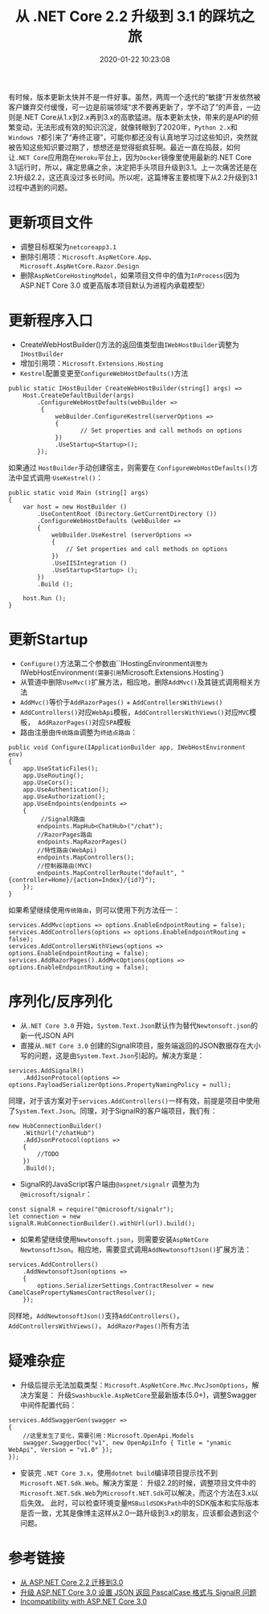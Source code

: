 ﻿---
abbrlink: 3099575458
categories:
- 编程语言
date: 2020-01-22 10:23:08
description: 在软件开发中，版本更新频繁可能导致API变动频繁，如.NET Core从1.x到3.x的快速更新。文章主要介绍了将项目从.NET Core
  2.2升级到3.1的过程中遇到的问题和解决方法，涵盖了更新项目文件、程序入口、Startup配置、序列化以及一些常见问题的解决方案。需要注意的是.NET Core
  3.0开始使用System.Text.Json替代Newtonsoft.json作为新一代JSON API，同时解决了SignalR项目中的大小写问题。还提到了更新Swashbuckle.AspNetCore版本以及调整Swagger中间件配置来解决类型加载问题，以及解决编译时找不到Microsoft.NET.Sdk.Web的方法。
slug: 3099575458
tags:
- .NET Core
- SignalR
- 迁移
title: 从 .NET Core 2.2 升级到 3.1 的踩坑之旅
---

有时候，版本更新太快并不是一件好事。虽然，两周一个迭代的“敏捷”开发依然被客户嫌弃交付缓慢，可一边是前端领域“求不要再更新了，学不动了”的声音，一边则是.NET Core从1.x到2.x再到3.x的高歌猛进。版本更新太快，带来的是API的频繁变动，无法形成有效的知识沉淀，就像转眼到了2020年，`Python 2.x`和`Windows 7`都引来了“寿终正寝”，可能你都还没有认真地学习过这些知识，突然就被告知这些知识要过期了，想想还是觉得挺疯狂啊。最近一直在捣鼓，如何让`.NET Core`应用跑在`Heroku`平台上，因为`Docker`镜像里使用最新的.NET Core 3.1运行时，所以，痛定思痛之余，决定把手头项目升级到3.1。上一次痛苦还是在2.1升级2.2，这还真没过多长时间。所以呢，这篇博客主要梳理下从2.2升级到3.1过程中遇到的问题。

# 更新项目文件
- 调整目标框架为`netcoreapp3.1`
- 删除引用项：`Microsoft.AspNetCore.App`、`Microsoft.AspNetCore.Razor.Design`
- 删除`AspNetCoreHostingModel`，如果项目文件中的值为`InProcess`(因为ASP.NET Core 3.0 或更高版本项目默认为进程内承载模型）

# 更新程序入口
- CreateWebHostBuilder()方法的返回值类型由`IWebHostBuilder`调整为`IHostBuilder`
- 增加引用项：`Microsoft.Extensions.Hosting`
- `Kestrel`配置变更至`ConfigureWebHostDefaults()`方法

```
public static IHostBuilder CreateWebHostBuilder(string[] args) =>
    Host.CreateDefaultBuilder(args)
        .ConfigureWebHostDefaults(webBuilder =>
         {
             webBuilder.ConfigureKestrel(serverOptions =>
             {
                    // Set properties and call methods on options
             })
             .UseStartup<Startup>();
        });

```

如果通过 `HostBuilder`手动创建宿主，则需要在 `ConfigureWebHostDefaults()`方法中显式调用·`UseKestrel()`：

```
public static void Main (string[] args) 
{
    var host = new HostBuilder ()
        .UseContentRoot (Directory.GetCurrentDirectory ())
        .ConfigureWebHostDefaults (webBuilder => 
        {
            webBuilder.UseKestrel (serverOptions => 
            {
                // Set properties and call methods on options
            })
            .UseIISIntegration ()
            .UseStartup<Startup> ();
        })
        .Build ();

    host.Run ();
}
```
# 更新Startup
- `Configure()`方法第二个参数由``IHostingEnvironment`调整为`IWebHostEnvironment`(需要引用`Microsoft.Extensions.Hosting`)
-  从管道中删除`UseMvc()`扩展方法，相应地，删除`AddMvc()`及其链式调用相关方法
- `AddMvc()`等价于`AddRazorPages()` + `AddControllersWithViews()`
- `AddControllers()`对应`WebApi`模板，`AddControllersWithViews()`对应`MVC`模板，` AddRazorPages()`对应`SPA`模板
- 路由注册由`传统路由`调整为`终结点路由`：

```
public void Configure(IApplicationBuilder app, IWebHostEnvironment env)
{
    app.UseStaticFiles();
    app.UseRouting();
    app.UseCors();
    app.UseAuthentication();
    app.UseAuthorization();
    app.UseEndpoints(endpoints =>
    {
         //SignalR路由      
        endpoints.MapHub<ChatHub>("/chat");
        //RazorPages路由
        endpoints.MapRazorPages()
        //特性路由(WebApi)
        endpoints.MapControllers();
        //控制器路由(MVC)
        endpoints.MapControllerRoute("default", "{controller=Home}/{action=Index}/{id?}");
    });
}
```

如果希望继续使用`传统路由`，则可以使用下列方法任一：

```
services.AddMvc(options => options.EnableEndpointRouting = false);
services.AddControllers(options => options.EnableEndpointRouting = false);
services.AddControllersWithViews(options => options.EnableEndpointRouting = false);
services.AddRazorPages().AddMvcOptions(options => options.EnableEndpointRouting = false);
```

# 序列化/反序列化
- 从`.NET Core 3.0` 开始，`System.Text.Json`默认作为替代`Newtonsoft.json`的新一代JSON API
- 直接从`.NET Core 3.0` 创建的SignalR项目，服务端返回的JSON数据存在大小写的问题，这是由`System.Text.Json`引起的。解决方案是：

```
services.AddSignalR()
    .AddJsonProtocol(options => options.PayloadSerializerOptions.PropertyNamingPolicy = null);
```

同理，对于该方案对于`services.AddControllers()`一样有效，前提是项目中使用了`System.Text.Json`。同理，对于SignalR的客户端项目，我们有：

```
new HubConnectionBuilder()
    .WithUrl("/chatHub")
    .AddJsonProtocol(options =>
    {    
        //TODO
    })
    .Build();
```

- SignalR的JavaScript客户端由`@aspnet/signalr` 调整为为` @microsoft/signalr`：

```
const signalR = require("@microsoft/signalr");
let connection = new signalR.HubConnectionBuilder().withUrl(url).build();
```

- 如果希望继续使用`Newtonsoft.json`，则需要安装`AspNetCore NewtonsoftJson`。相应地，需要显式调用`AddNewtonsoftJson()`扩展方法：

```
services.AddControllers()
    .AddNewtonsoftJson(options => 
    {
        options.SerializerSettings.ContractResolver = new CamelCasePropertyNamesContractResolver();
    });
```

同样地，`AddNewtonsoftJson()`支持`AddControllers()`， `AddControllersWithViews()`， `AddRazorPages()`所有方法

# 疑难杂症
- 升级后提示无法加载类型：`Microsoft.AspNetCore.Mvc.MvcJsonOptions`，解决方案是：
升级`Swashbuckle.AspNetCore`至最新版本(5.0+)，调整Swagger中间件配置代码：

```
services.AddSwaggerGen(swagger =>
{
    //这里发生了变化，需要引用：Microsoft.OpenApi.Models
    swagger.SwaggerDoc("v1", new OpenApiInfo { Title = "ynamic WebApi", Version = "v1.0" });
});
```

- 安装完 `.NET Core 3.x`，使用`dotnet build`编译项目提示找不到`Microsoft.NET.Sdk.Web`。解决方案是：
 升级2.2的时候，调整项目文件中的`Microsoft.NET.Sdk.Web`为`Microsoft.NET.Sdk`可以解决，而这个方法在3.x以后失效。
 此时，可以检查环境变量`MSBuildSDKsPath`中的SDK版本和实际版本是否一致，尤其是像博主这样从2.0一路升级到3.x的朋友，应该都会遇到这个问题。

# 参考链接
* [从 ASP.NET Core 2.2 迁移到3.0](https://docs.microsoft.com/zh-cn/aspnet/core/migration/22-to-30?view=aspnetcore-2.2&tabs=visual-studio)
* [升级 ASP.NET Core 3.0 设置 JSON 返回 PascalCase 格式与 SignalR 问题](https://www.cnblogs.com/Irving/p/11587556.html)
* [Incompatibility with ASP.NET Core 3.0](https://github.com/domaindrivendev/Swashbuckle.AspNetCore/issues/1030)